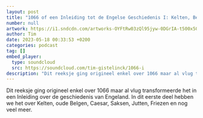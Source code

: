```yaml
---
layout: post
title: "1066 of een Inleiding tot de Engelse Geschiedenis I: Kelten, Belgen, Caesar, Angelen en Saksen"
number: null
artwork: https://i1.sndcdn.com/artworks-OYFtRw03zQl95jyw-0DGrIA-t500x500.jpg
author: Tim
date: 2023-05-18 00:33:53 +0200
categories: podcast
tag: []
embed_player:
  type: soundcloud
  src: https://soundcloud.com/tim-gistelinck/1066-i
description: "Dit reeksje ging origineel enkel over 1066 maar al vlug transformeerde het in een Inleiding over de geschiedenis van Engeland."
---
```

Dit reeksje ging origineel enkel over 1066 maar al vlug transformeerde het in een Inleiding over de geschiedenis van Engeland. In dit eerste deel hebben we het over Kelten, oude Belgen, Caesar, Saksen, Jutten, Friezen en nog veel meer.